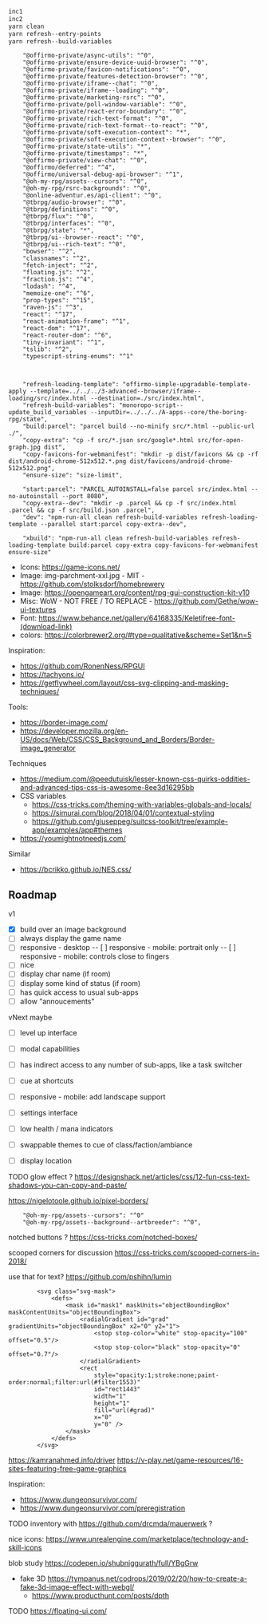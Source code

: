 
```bash
inc1
inc2
yarn clean
yarn refresh--entry-points
yarn refresh--build-variables
```





		"@offirmo-private/async-utils": "^0",
		"@offirmo-private/ensure-device-uuid-browser": "^0",
		"@offirmo-private/favicon-notifications": "^0",
		"@offirmo-private/features-detection-browser": "^0",
		"@offirmo-private/iframe--chat": "^0",
		"@offirmo-private/iframe--loading": "^0",
		"@offirmo-private/marketing-rsrc": "^0",
		"@offirmo-private/poll-window-variable": "^0",
		"@offirmo-private/react-error-boundary": "^0",
		"@offirmo-private/rich-text-format": "^0",
		"@offirmo-private/rich-text-format--to-react": "^0",
		"@offirmo-private/soft-execution-context": "*",
		"@offirmo-private/soft-execution-context--browser": "^0",
		"@offirmo-private/state-utils": "*",
		"@offirmo-private/timestamps": "*",
		"@offirmo-private/view-chat": "^0",
		"@offirmo/deferred": "^4",
		"@offirmo/universal-debug-api-browser": "^1",
		"@oh-my-rpg/assets--cursors": "^0",
		"@oh-my-rpg/rsrc-backgrounds": "^0",
		"@online-adventur.es/api-client": "^0",
		"@tbrpg/audio-browser": "^0",
		"@tbrpg/definitions": "^0",
		"@tbrpg/flux": "^0",
		"@tbrpg/interfaces": "^0",
		"@tbrpg/state": "*",
		"@tbrpg/ui--browser--react": "^0",
		"@tbrpg/ui--rich-text": "^0",
		"bowser": "^2",
		"classnames": "^2",
		"fetch-inject": "^2",
		"floating.js": "^2",
		"fraction.js": "^4",
		"lodash": "^4",
		"memoize-one": "^6",
		"prop-types": "^15",
		"raven-js": "^3",
		"react": "^17",
		"react-animation-frame": "^1",
		"react-dom": "^17",
		"react-router-dom": "^6",
		"tiny-invariant": "^1",
		"tslib": "^2",
		"typescript-string-enums": "^1"



		"refresh-loading-template": "offirmo-simple-upgradable-template-apply --template=../../../3-advanced--browser/iframe--loading/src/index.html --destination=./src/index.html",
		"refresh-build-variables": "monoropo-script--update_build_variables --inputDir=../../../A-apps--core/the-boring-rpg/state",
		"build:parcel": "parcel build --no-minify src/*.html --public-url ./",
		"copy-extra": "cp -f src/*.json src/google*.html src/for-open-graph.jpg dist",
		"copy-favicons-for-webmanifest": "mkdir -p dist/favicons && cp -rf dist/android-chrome-512x512.*.png dist/favicons/android-chrome-512x512.png",
		"ensure-size": "size-limit",

		"start:parcel": "PARCEL_AUTOINSTALL=false parcel src/index.html --no-autoinstall --port 8080",
		"copy-extra--dev": "mkdir -p .parcel && cp -f src/index.html .parcel && cp -f src/build.json .parcel",
		"dev": "npm-run-all clean refresh-build-variables refresh-loading-template --parallel start:parcel copy-extra--dev",

		"xbuild": "npm-run-all clean refresh-build-variables refresh-loading-template build:parcel copy-extra copy-favicons-for-webmanifest ensure-size"





* Icons: https://game-icons.net/
* Image: img-parchment-xxl.jpg - MIT - https://github.com/stolksdorf/homebrewery
* Image: https://opengameart.org/content/rpg-gui-construction-kit-v10
* Misc: WoW - NOT FREE / TO REPLACE - https://github.com/Gethe/wow-ui-textures
* Font: https://www.behance.net/gallery/64168335/Keletifree-font-(download-link)
* colors: https://colorbrewer2.org/#type=qualitative&scheme=Set1&n=5

Inspiration:
* https://github.com/RonenNess/RPGUI
* https://tachyons.io/
* https://getflywheel.com/layout/css-svg-clipping-and-masking-techniques/


Tools:
* https://border-image.com/
* https://developer.mozilla.org/en-US/docs/Web/CSS/CSS_Background_and_Borders/Border-image_generator

Techniques
* https://medium.com/@peedutuisk/lesser-known-css-quirks-oddities-and-advanced-tips-css-is-awesome-8ee3d16295bb
* CSS variables
  * https://css-tricks.com/theming-with-variables-globals-and-locals/
  * https://simurai.com/blog/2018/04/01/contextual-styling
  * https://github.com/giuseppeg/suitcss-toolkit/tree/example-app/examples/app#themes
* https://youmightnotneedjs.com/

Similar
* https://bcrikko.github.io/NES.css/


## Roadmap

v1
- [x] build over an image background
- [ ] always display the game name
- [ ] responsive - desktop
  -- [ ] responsive - mobile: portrait only
  -- [ ] responsive - mobile: controls close to fingers
- [ ] nice
- [ ] display char name (if room)
- [ ] display some kind of status (if room)
- [ ] has quick access to usual sub-apps
- [ ] allow "annoucements"

vNext maybe
- [ ] level up interface
- [ ] modal capabilities
- [ ] has indirect access to any number of sub-apps, like a task switcher
- [ ] cue at shortcuts
- [ ] responsive - mobile: add landscape support
- [ ] settings interface
- [ ] low health / mana indicators
- [ ] swappable themes to cue of class/faction/ambiance
- [ ] display location


TODO glow effect ?
https://designshack.net/articles/css/12-fun-css-text-shadows-you-can-copy-and-paste/

https://nigelotoole.github.io/pixel-borders/



		"@oh-my-rpg/assets--cursors": "^0"
		"@oh-my-rpg/assets--background--artbreeder": "^0",


notched buttons ? https://css-tricks.com/notched-boxes/

scooped corners for discussion https://css-tricks.com/scooped-corners-in-2018/

use that for text? https://github.com/pshihn/lumin


			<svg class="svg-mask">
				<defs>
					<mask id="mask1" maskUnits="objectBoundingBox" maskContentUnits="objectBoundingBox">
						<radialGradient id="grad" gradientUnits="objectBoundingBox" x2="0" y2="1">
							<stop stop-color="white" stop-opacity="100" offset="0.5"/>
							<stop stop-color="black" stop-opacity="0" offset="0.7"/>
						</radialGradient>
						<rect
							style="opacity:1;stroke:none;paint-order:normal;filter:url(#filter1553)"
							id="rect1443"
							width="1"
							height="1"
							fill="url(#grad)"
							x="0"
							y="0" />
					</mask>
				</defs>
			</svg>


https://kamranahmed.info/driver
https://v-play.net/game-resources/16-sites-featuring-free-game-graphics


Inspiration:
- https://www.dungeonsurvivor.com/
- https://www.dungeonsurvivor.com/preregistration

TODO inventory with https://github.com/drcmda/mauerwerk ?


nice icons: https://www.unrealengine.com/marketplace/technology-and-skill-icons

blob study https://codepen.io/shubniggurath/full/YBgGrw
* fake 3D https://tympanus.net/codrops/2019/02/20/how-to-create-a-fake-3d-image-effect-with-webgl/
  * https://www.producthunt.com/posts/dpth


TODO https://floating-ui.com/

